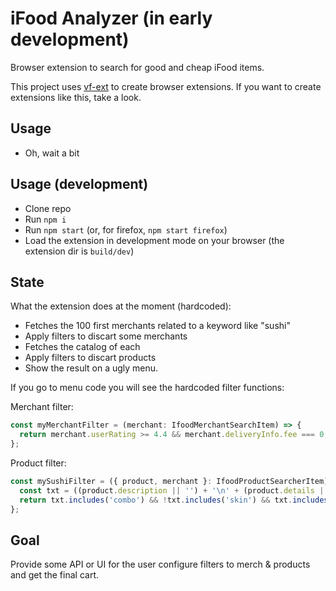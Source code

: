 # iFood Analyzer (in early development)

Browser extension to search for good and cheap iFood items.

This project uses [vf-ext](https://github.com/vanflux/vf-ext) to create browser extensions. If you want to create extensions like this, take a look.

## Usage

- Oh, wait a bit

## Usage (development)

- Clone repo
- Run `npm i`
- Run `npm start` (or, for firefox, `npm start firefox`)
- Load the extension in development mode on your browser (the extension dir is `build/dev`)

## State

What the extension does at the moment (hardcoded):
- Fetches the 100 first merchants related to a keyword like "sushi"
- Apply filters to discart some merchants
- Fetches the catalog of each
- Apply filters to discart products
- Show the result on a ugly menu.

If you go to menu code you will see the hardcoded filter functions:

Merchant filter:
```ts
const myMerchantFilter = (merchant: IfoodMerchantSearchItem) => {
  return merchant.userRating >= 4.4 && merchant.deliveryInfo.fee === 0;
};
```

Product filter:
```ts
const mySushiFilter = ({ product, merchant }: IfoodProductSearcherItem) => {
  const txt = ((product.description || '') + '\n' + (product.details || '')).toLowerCase();
  return txt.includes('combo') && !txt.includes('skin') && txt.includes('sushi') && !txt.includes('yakisoba');
};
```

## Goal

Provide some API or UI for the user configure filters to merch & products and get the final cart.
